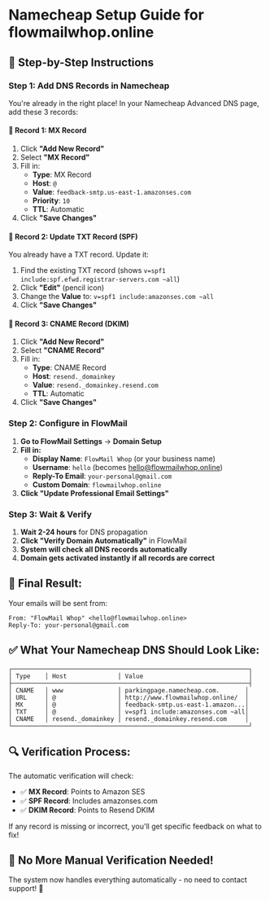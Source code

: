 # Namecheap Setup Guide for flowmailwhop.online

## 🎯 **Step-by-Step Instructions**

### **Step 1: Add DNS Records in Namecheap**

You're already in the right place! In your Namecheap Advanced DNS page, add these 3 records:

#### **🔸 Record 1: MX Record**
1. Click **"Add New Record"**
2. Select **"MX Record"**
3. Fill in:
   - **Type**: MX Record
   - **Host**: `@`
   - **Value**: `feedback-smtp.us-east-1.amazonses.com`
   - **Priority**: `10`
   - **TTL**: Automatic
4. Click **"Save Changes"**

#### **🔸 Record 2: Update TXT Record (SPF)**
You already have a TXT record. Update it:
1. Find the existing TXT record (shows `v=spf1 include:spf.efwd.registrar-servers.com ~all`)
2. Click **"Edit"** (pencil icon)
3. Change the **Value** to: `v=spf1 include:amazonses.com ~all`
4. Click **"Save Changes"**

#### **🔸 Record 3: CNAME Record (DKIM)**
1. Click **"Add New Record"**
2. Select **"CNAME Record"**
3. Fill in:
   - **Type**: CNAME Record
   - **Host**: `resend._domainkey`
   - **Value**: `resend._domainkey.resend.com`
   - **TTL**: Automatic
4. Click **"Save Changes"**

### **Step 2: Configure in FlowMail**

1. **Go to FlowMail Settings** → **Domain Setup**
2. **Fill in:**
   - **Display Name**: `FlowMail Whop` (or your business name)
   - **Username**: `hello` (becomes hello@flowmailwhop.online)
   - **Reply-To Email**: `your-personal@gmail.com`
   - **Custom Domain**: `flowmailwhop.online`
3. **Click "Update Professional Email Settings"**

### **Step 3: Wait & Verify**

1. **Wait 2-24 hours** for DNS propagation
2. **Click "Verify Domain Automatically"** in FlowMail
3. **System will check all DNS records automatically**
4. **Domain gets activated instantly if all records are correct**

## 🎉 **Final Result:**

Your emails will be sent from:
```
From: "FlowMail Whop" <hello@flowmailwhop.online>
Reply-To: your-personal@gmail.com
```

## ✅ **What Your Namecheap DNS Should Look Like:**

```
┌─────────────────────────────────────────────────────────────────┐
│ Type    │ Host              │ Value                             │
├─────────────────────────────────────────────────────────────────┤
│ CNAME   │ www               │ parkingpage.namecheap.com.       │
│ URL     │ @                 │ http://www.flowmailwhop.online/  │
│ MX      │ @                 │ feedback-smtp.us-east-1.amazon...│
│ TXT     │ @                 │ v=spf1 include:amazonses.com ~all│
│ CNAME   │ resend._domainkey │ resend._domainkey.resend.com     │
└─────────────────────────────────────────────────────────────────┘
```

## 🔍 **Verification Process:**

The automatic verification will check:
- ✅ **MX Record**: Points to Amazon SES
- ✅ **SPF Record**: Includes amazonses.com
- ✅ **DKIM Record**: Points to Resend DKIM

If any record is missing or incorrect, you'll get specific feedback on what to fix!

## 🚀 **No More Manual Verification Needed!**

The system now handles everything automatically - no need to contact support! 🎉